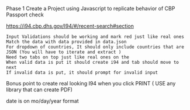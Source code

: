 Phase 1 Create a Project using Javascript to replicate behavior of CBP Passport check

https://i94.cbp.dhs.gov/I94/#/recent-search#section

<!-- Acceptance Criteria -->
    Input Validations should be working and mark red just like real ones
    Match the data with data provided in data.json
    For dropdown of countries, It should only include countries that are JSON (You will have to iterate and extract )
    Need two tabs on top just like real ones on the
    When valid data is put it should create i94 and tab should move to next 
    If invalid data is put, it should prompt for invalid input

Bonus point to create real looking I94 when you click PRINT ( USE any library that can create PDF)

date is on mo/day/year format
